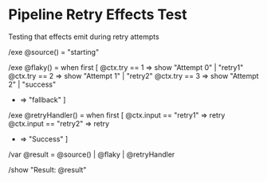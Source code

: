 # Pipeline Retry Effects Test

Testing that effects emit during retry attempts

/exe @source() = "starting"

/exe @flaky() = when first [
  @ctx.try == 1 => show "Attempt 0" | "retry1"
  @ctx.try == 2 => show "Attempt 1" | "retry2"
  @ctx.try == 3 => show "Attempt 2" | "success"
  * => "fallback"
]

/exe @retryHandler() = when first [
  @ctx.input == "retry1" => retry
  @ctx.input == "retry2" => retry
  * => "Success"
]

/var @result = @source() | @flaky | @retryHandler

/show "Result: @result"